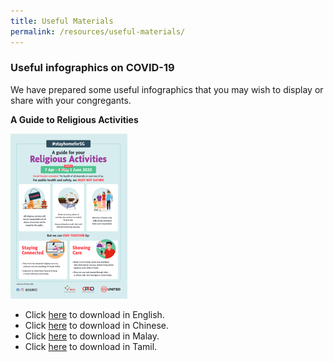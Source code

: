 ```yaml
---
title: Useful Materials
permalink: /resources/useful-materials/
---
```


### Useful infographics on COVID-19 ###

We have prepared some useful infographics that you may wish to display or share with your congregants.

**A Guide to Religious Activities** 

![Infographic](/images/infographic.png)

* Click [here](/media/FA_200427_MCCY_IRCCSG_CircuitBreaker_EN.pdf) to download in English.
* Click [here](/media/FA_200427_MCCY_IRCCSG_CircuitBreaker_CN.pdf) to download in Chinese.
* Click [here](/media/FA_200427_MCCY_IRCCSG_CircuitBreaker_ML.pdf) to download in Malay.
* Click [here](/media/FA_200427_MCCY_IRCCSG_CircuitBreaker_TM.pdf) to download in Tamil.

